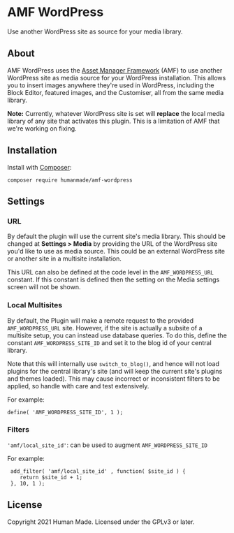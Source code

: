 # AMF WordPress

Use another WordPress site as source for your media library.

## About

AMF WordPress uses the [Asset Manager Framework](https://github.com/humanmade/asset-manager-framework) (AMF) to use another WordPress site as media source for your WordPress installation.
This allows you to insert images anywhere they're used in WordPress, including the Block Editor, featured images, and the Customiser, all from the same media library.

**Note:** Currently, whatever WordPress site is set will **replace** the local media library of any site that activates this plugin.
This is a limitation of AMF that we're working on fixing.

## Installation

Install with [Composer](https://getcomposer.org):

```
composer require humanmade/amf-wordpress
```

## Settings

### URL

By default the plugin will use the current site's media library.
This should be changed at **Settings > Media** by providing the URL of the WordPress site you'd like to use as media source.
This could be an external WordPress site or another site in a multisite installation.

This URL can also be defined at the code level in the `AMF_WORDPRESS_URL` constant.
If this constant is defined then the setting on the Media settings screen will not be shown.

### Local Multisites
 By default, the Plugin will make a remote request to the provided `AMF_WORDPRESS_URL` site.
 However, if the site is actually a subsite of a multisite setup, you can instead use database queries.
To do this, define the constant `AMF_WORDPRESS_SITE_ID` and set it to the blog id of your central library.

Note that this will internally use `switch_to_blog()`, and hence will not load plugins for the central library's site (and will keep the current site's plugins and themes loaded). This may cause incorrect or inconsistent filters to be applied, so handle with care and test extensively.

 For example:

 ```
define( 'AMF_WORDPRESS_SITE_ID', 1 );
 ```

### Filters
`'amf/local_site_id'`: can be used to augment `AMF_WORDPRESS_SITE_ID`

For example:
```
 add_filter( 'amf/local_site_id' , function( $site_id ) {
    return $site_id + 1;
 }, 10, 1 );
```

## License

Copyright 2021 Human Made. Licensed under the GPLv3 or later.
